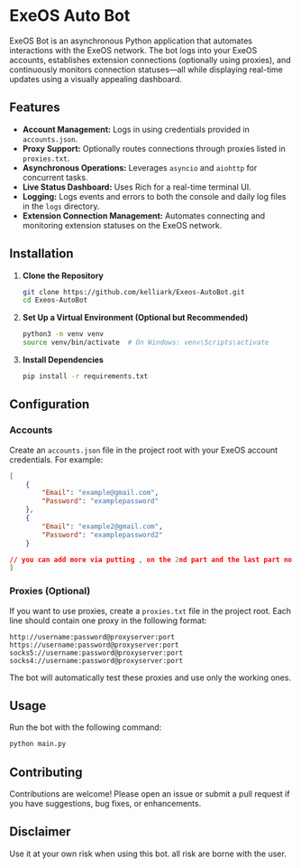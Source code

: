 # ExeOS Auto Bot

ExeOS Bot is an asynchronous Python application that automates interactions with the ExeOS network. The bot logs into your ExeOS accounts, establishes extension connections (optionally using proxies), and continuously monitors connection statuses—all while displaying real-time updates using a visually appealing dashboard.

## Features

- **Account Management:** Logs in using credentials provided in `accounts.json`.
- **Proxy Support:** Optionally routes connections through proxies listed in `proxies.txt`.
- **Asynchronous Operations:** Leverages `asyncio` and `aiohttp` for concurrent tasks.
- **Live Status Dashboard:** Uses Rich for a real-time terminal UI.
- **Logging:** Logs events and errors to both the console and daily log files in the `logs` directory.
- **Extension Connection Management:** Automates connecting and monitoring extension statuses on the ExeOS network.

## Installation

1. **Clone the Repository**
   ```bash
   git clone https://github.com/kelliark/Exeos-AutoBot.git
   cd Exeos-AutoBot
   ```

2. **Set Up a Virtual Environment (Optional but Recommended)**
   ```bash
   python3 -m venv venv
   source venv/bin/activate  # On Windows: venv\Scripts\activate
   ```

3. **Install Dependencies**
   ```bash
   pip install -r requirements.txt
   ```

## Configuration

### Accounts

Create an `accounts.json` file in the project root with your ExeOS account credentials. For example:
```json
[
    {
        "Email": "example@gmail.com",
        "Password": "examplepassword"
    },
    {
        "Email": "example2@gmail.com",
        "Password": "examplepassword2"
    }

// you can add more via putting , on the 2nd part and the last part no coma
]
```

### Proxies (Optional)

If you want to use proxies, create a `proxies.txt` file in the project root. Each line should contain one proxy in the following format:
```
http://username:password@proxyserver:port
https://username:password@proxyserver:port
socks5://username:password@proxyserver:port
socks4://username:password@proxyserver:port
```
The bot will automatically test these proxies and use only the working ones.

## Usage

Run the bot with the following command:
```bash
python main.py
```
## Contributing

Contributions are welcome! Please open an issue or submit a pull request if you have suggestions, bug fixes, or enhancements.

## Disclaimer

Use it at your own risk when using this bot. all risk are borne with the user.
